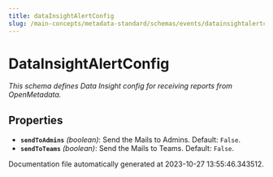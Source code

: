 ```yaml
---
title: dataInsightAlertConfig
slug: /main-concepts/metadata-standard/schemas/events/datainsightalertconfig
---
```


# DataInsightAlertConfig

*This schema defines Data Insight config for receiving reports from OpenMetadata.*

## Properties

- **`sendToAdmins`** *(boolean)*: Send the Mails to Admins. Default: `False`.
- **`sendToTeams`** *(boolean)*: Send the Mails to Teams. Default: `False`.


Documentation file automatically generated at 2023-10-27 13:55:46.343512.
